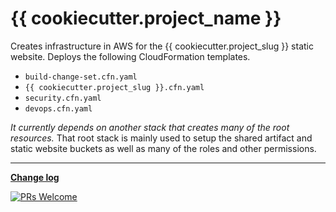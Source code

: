 # {{ cookiecutter.project_name }}

Creates infrastructure in AWS for the {{ cookiecutter.project_slug }} static website. Deploys
the following CloudFormation templates.

- `build-change-set.cfn.yaml`
- `{{ cookiecutter.project_slug }}.cfn.yaml`
- `security.cfn.yaml`
- `devops.cfn.yaml`

_It currently depends on another stack that creates many of the root resources._
That root stack is mainly used to setup the shared artifact and static website
buckets as well as many of the roles and other permissions.

---

**[Change log](CHANGELOG.md)**

[![PRs Welcome](https://img.shields.io/badge/PRs-welcome-brightgreen.svg?style=flat-square)](http://makeapullrequest.com)
